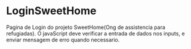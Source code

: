 # LoginSweetHome
Pagina de Login do projeto SweetHome(Ong de assistencia para refugiadas).
O javaScript deve verificar a entrada de dados nos inputs, e enviar mensagem de erro quando necessario.
